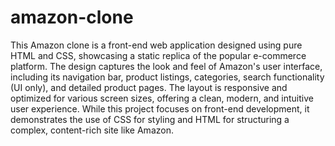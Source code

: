 # amazon-clone

This Amazon clone is a front-end web application designed using pure HTML and CSS, showcasing a static replica of the popular e-commerce platform. The design captures the look and feel of Amazon's user interface, including its navigation bar, product listings, categories, search functionality (UI only), and detailed product pages. The layout is responsive and optimized for various screen sizes, offering a clean, modern, and intuitive user experience. While this project focuses on front-end development, it demonstrates the use of CSS for styling and HTML for structuring a complex, content-rich site like Amazon.
